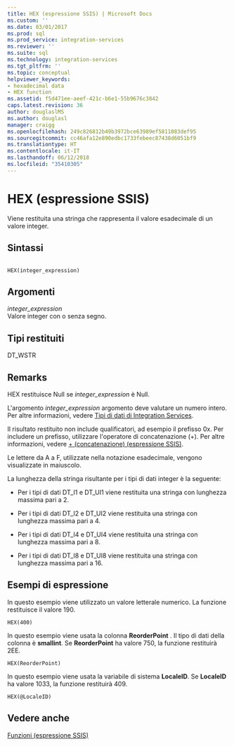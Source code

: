 ```yaml
---
title: HEX (espressione SSIS) | Microsoft Docs
ms.custom: ''
ms.date: 03/01/2017
ms.prod: sql
ms.prod_service: integration-services
ms.reviewer: ''
ms.suite: sql
ms.technology: integration-services
ms.tgt_pltfrm: ''
ms.topic: conceptual
helpviewer_keywords:
- hexadecimal data
- HEX function
ms.assetid: f5d471ee-aeef-421c-b6e1-55b9676c3842
caps.latest.revision: 36
author: douglaslMS
ms.author: douglasl
manager: craigg
ms.openlocfilehash: 249c826812b49b3972bce63989ef5811083def95
ms.sourcegitcommit: cc46afa12e890edbc1733febeec87438d6051bf9
ms.translationtype: HT
ms.contentlocale: it-IT
ms.lasthandoff: 06/12/2018
ms.locfileid: "35410305"
---
```

# <a name="hex-ssis-expression"></a>HEX (espressione SSIS)
  Viene restituita una stringa che rappresenta il valore esadecimale di un valore integer.  
  
## <a name="syntax"></a>Sintassi  
  
```  
  
HEX(integer_expression)  
```  
  
## <a name="arguments"></a>Argomenti  
 *integer_expression*  
 Valore integer con o senza segno.  
  
## <a name="result-types"></a>Tipi restituiti  
 DT_WSTR  
  
## <a name="remarks"></a>Remarks  
 HEX restituisce Null se *integer_expression* è Null.  
  
 L'argomento *integer_expression* argomento deve valutare un numero intero. Per altre informazioni, vedere [Tipi di dati di Integration Services](../../integration-services/data-flow/integration-services-data-types.md).  
  
 Il risultato restituito non include qualificatori, ad esempio il prefisso 0x. Per includere un prefisso, utilizzare l'operatore di concatenazione (+). Per altre informazioni, vedere [+ &#40;concatenazione&#41; &#40;espressione SSIS&#41;](../../integration-services/expressions/concatenate-ssis-expression.md).  
  
 Le lettere da A a F, utilizzate nella notazione esadecimale, vengono visualizzate in maiuscolo.  
  
 La lunghezza della stringa risultante per i tipi di dati integer è la seguente:  
  
-   Per i tipi di dati DT_I1 e DT_UI1 viene restituita una stringa con lunghezza massima pari a 2.  
  
-   Per i tipi di dati DT_I2 e DT_UI2 viene restituita una stringa con lunghezza massima pari a 4.  
  
-   Per i tipi di dati DT_I4 e DT_UI4 viene restituita una stringa con lunghezza massima pari a 8.  
  
-   Per i tipi di dati DT_I8 e DT_UI8 viene restituita una stringa con lunghezza massima pari a 16.  
  
## <a name="expression-examples"></a>Esempi di espressione  
 In questo esempio viene utilizzato un valore letterale numerico. La funzione restituisce il valore 190.  
  
```  
HEX(400)   
```  
  
 In questo esempio viene usata la colonna **ReorderPoint** . Il tipo di dati della colonna è **smallint**. Se **ReorderPoint** ha valore 750, la funzione restituirà 2EE.  
  
```  
HEX(ReorderPoint)   
```  
  
 In questo esempio viene usata la variabile di sistema **LocaleID**. Se **LocaleID** ha valore 1033, la funzione restituirà 409.  
  
```  
HEX(@LocaleID)  
```  
  
## <a name="see-also"></a>Vedere anche  
 [Funzioni &#40;espressione SSIS&#41;](../../integration-services/expressions/functions-ssis-expression.md)  
  
  
